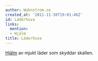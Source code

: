```yaml
---
author: Wahnstrom.se
created_at: '2011-11-30T19:01:46Z'
id: Läderhuva
links:
  mention:
  - Hjälm
title: Läderhuva
---
```


[Hjälm] av mjukt läder som skyddar skallen.

  [Hjälm]: Hjälm